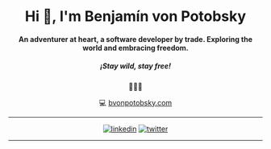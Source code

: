 <h1 align="center">Hi 👋,  I'm Benjamín von Potobsky</h1>
<h4 align="center">An adventurer at heart, a software developer by trade. Exploring the world and embracing freedom.</h4>
<h5 align="center">¡Stay wild, stay free!</h5>


<div align="center">🚀🚀🚀</div>


<div align="center">
   
   💻 [bvonpotobsky.com](https://bvonpotobsky.com/)
   
</div>

<div align="center">
   
[1]: https://www.linkedin.com/in/bvonpotobsky
[2]: https://twitter.com/bvonpotobsky

---

[![linkedin](https://img.shields.io/badge/LinkedIn-0077B5?style=for-the-badge&logo=linkedin&logoColor=white)][1]
[![twitter](https://img.shields.io/badge/Twitter-1DA1F2?style=for-the-badge&logo=twitter&logoColor=white)][2]

---
   
</div>
